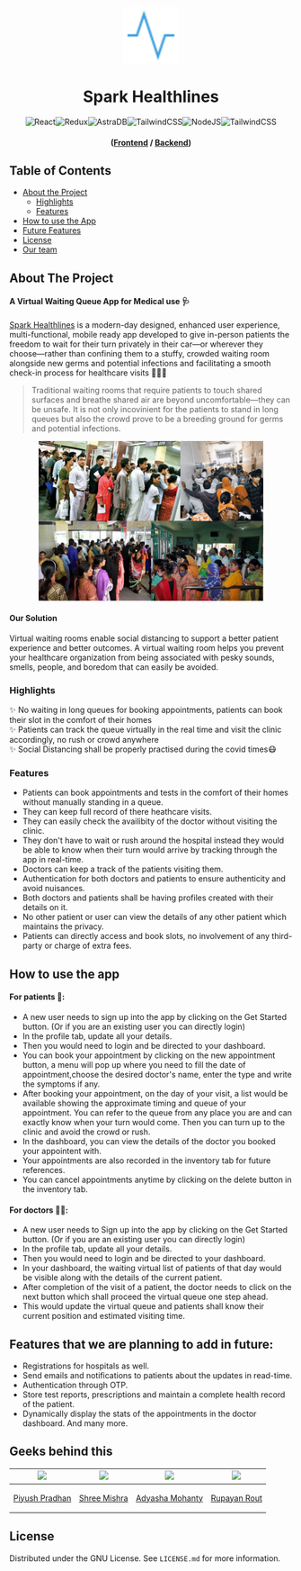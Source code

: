 <p align="center">
  <img alt="logo" width="100px" src="./public/favicon.svg">
</p>
<h1 align="center">Spark Healthlines</h1>

<p align="center">
  <img alt="React" src="https://img.shields.io/badge/react-%2320232a.svg?style=for-the-badge&logo=react&logoColor=%2361DAFB"/><img alt="Redux" src="https://img.shields.io/badge/redux-%23593d88.svg?style=for-the-badge&logo=redux&logoColor=white"/><img alt="AstraDB" src="https://img.shields.io/badge/astradb-EB6C34.svg?style=for-the-badge&logo=astra-db&logoColor=white"/><img alt="TailwindCSS" src="https://img.shields.io/badge/cassandra-%231287B1.svg?style=for-the-badge&logo=apache-cassandra&logoColor=white"/><img alt="NodeJS" src="https://img.shields.io/badge/node.js-6DA55F?style=for-the-badge&logo=node.js&logoColor=white"/><img alt="TailwindCSS" src="https://img.shields.io/badge/tailwindcss-%2338B2AC.svg?style=for-the-badge&logo=tailwind-css&logoColor=white"/> 
</p>
<h4 align="center">(<a href="https://github.com/Adyasha8105/SPARK-Frontend">Frontend</a> / <a href="https://github.com/Adyasha8105/SPARK-Backend">Backend</a>)</h4>

## Table of Contents

- [About the Project](#about-the-project)
  - [Highlights](#highlights)
  - [Features](#features)
- [How to use the App](#how-to-use-the-app)
- [Future Features](#features-that-we-are-planning-to-add)
- [License](#license)
- [Our team](#geeks-behind-this)


## About The Project

#### A Virtual Waiting Queue App for Medical use 🩺

[Spark Healthlines](https://spark-healthlines.vercel.app/) is a modern-day designed, enhanced user experience, multi-functional, mobile ready app developed to give in-person patients the freedom to wait for their turn privately in their car—or wherever they choose—rather than confining them to a stuffy, crowded waiting room alongside new germs and potential infections and facilitating a smooth check-in process for healthcare visits 🧑🏻‍⚕️

> Traditional waiting rooms that require patients to touch shared surfaces
> and breathe shared air are beyond uncomfortable—they can be unsafe.
> It is not only incovinient for the patients to stand in long queues but also the crowd prove to be a breeding ground for germs and potential infections.

<p align="center"><img alt="crowd" width="400px" src="./src/images/crowd.png"></p>

#### Our Solution 

Virtual waiting rooms enable social distancing to support a better patient experience and better outcomes.
A virtual waiting room helps you prevent your healthcare organization from being associated with pesky sounds, smells, people, and boredom that can easily be avoided.

### Highlights

✨ No waiting in long queues for booking appointments, patients can book their slot in the comfort of their homes </br>
✨ Patients can track the queue virtually in the real time and visit the clinic accordingly, no rush or crowd anywhere </br>
✨ Social Distancing shall be properly practised during the covid times😷

### Features

- Patients can book appointments and tests in the comfort of their homes without manually standing in a queue.
- They can keep full record of there heathcare visits.
- They can easily check the availibity of the doctor without visiting the clinic.
- They don't have to wait or rush around the hospital instead they would be able to know when their turn would arrive by tracking through the app in real-time.
- Doctors can keep a track of the patients visiting them.
- Authentication for both doctors and patients to ensure authenticity and avoid nuisances.
- Both doctors and patients shall be having profiles created with their details on it.
- No other patient or user can view the details of any other patient which maintains the privacy.
- Patients can directly access and book slots, no involvement of any third-party or charge of extra fees.

## How to use the app

#### For patients 👨: 
- A new user needs to sign up into the app by clicking on the Get Started button. (Or if you are an existing user you can directly login)
- In the profile tab, update all your details.
- Then you would need to login and be directed to your dashboard.
- You can book your appointment by clicking on the new appointment button, a menu will pop up where you need to fill the date of appointment,choose the desired doctor's name, enter the type and write the symptoms if any.
- After booking your appointment, on the day of your visit, a list would be available showing the approximate timing and queue of your appointment. You can refer to the queue from any place you are and can exactly know when your turn would come. Then you can turn up to the clinic and avoid the crowd or rush.
- In the dashboard, you can view the details of the doctor you booked your appointent with.
- Your appointments are also recorded in the inventory tab for future references.
- You can cancel appointments anytime by clicking on the delete button in the inventory tab.

#### For doctors 👨‍⚕️:
- A new user needs to Sign up into the app by clicking on the Get Started button. (Or if you are an existing user you can directly login)
- In the profile tab, update all your details.
- Then you would need to login and be directed to your dashboard.
- In your dashboard, the waiting virtual list of patients of that day would be visible along with the details of the current patient.
- After completion of the visit of a patient, the doctor needs to click on the next button which shall proceed the virtual queue one step ahead.
- This would update the virtual queue and patients shall know their current position and estimated visiting time.

## Features that we are planning to add in future:

- Registrations for hospitals as well.
- Send emails and notifications to patients about the updates in read-time.
- Authentication through OTP.
- Store test reports, prescriptions and maintain a complete health record of the patient.
- Dynamically display the stats of the appointments in the doctor dashboard.
And many more.


## Geeks behind this

|<img src="https://avatars.githubusercontent.com/u/54734029?v=4" width="100px">|<img src="https://avatars.githubusercontent.com/u/65803594?v=4" width="100px">|<img src="https://avatars.githubusercontent.com/u/54095539?v=4" width="100px">|<img src="https://avatars.githubusercontent.com/u/77096791?v=4" width="100px">|
|----------------------------|--------|----------------------------|--------|
|<p align="center">[Piyush Pradhan](https://twitter.com/piyushpradhan07)</p>|<p align="center">[Shree Mishra](https://twitter.com/mishrashree18)</p>|<p align="center">[Adyasha Mohanty](https://twitter.com/Adyasha8105)</p>|<p align="center">[Rupayan Rout](https://www.linkedin.com/in/rupayan-rout-a59b051a0)</p>| 

## License

Distributed under the GNU License. See `LICENSE.md` for more information.
